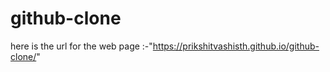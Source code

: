 # github-clone     
         
 here is the url for the web page :-"https://prikshitvashisth.github.io/github-clone/" 
